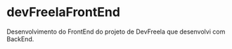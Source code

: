 # devFreelaFrontEnd
Desenvolvimento do FrontEnd do projeto de DevFreela que desenvolvi com BackEnd.

